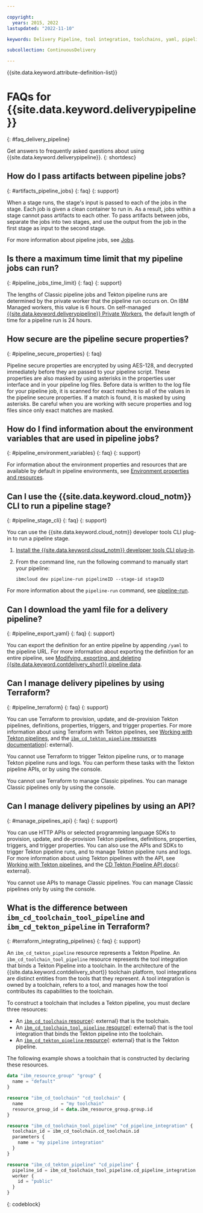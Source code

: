 ```yaml
---

copyright:
  years: 2015, 2022
lastupdated: "2022-11-10"

keywords: Delivery Pipeline, tool integration, toolchains, yaml, pipeline jobs

subcollection: ContinuousDelivery

---
```


{{site.data.keyword.attribute-definition-list}}

# FAQs for {{site.data.keyword.deliverypipeline}}
{: #faq_delivery_pipeline}

Get answers to frequently asked questions about using {{site.data.keyword.deliverypipeline}}.
{: shortdesc} 


## How do I pass artifacts between pipeline jobs?
{: #artifacts_pipeline_jobs}
{: faq}
{: support}

When a stage runs, the stage's input is passed to each of the jobs in the stage. Each job is given a clean container to run in. As a result, jobs within a stage cannot pass artifacts to each other. To pass artifacts between jobs, separate the jobs into two stages, and use the output from the job in the first stage as input to the second stage.

For more information about pipeline jobs, see [Jobs](/docs/ContinuousDelivery?topic=ContinuousDelivery-deliverypipeline_about#deliverypipeline_jobs).


## Is there a maximum time limit that my pipeline jobs can run?
{: #pipeline_jobs_time_limit}
{: faq}
{: support}

The lengths of Classic pipeline jobs and Tekton pipeline runs are determined by the private worker that the pipeline run occurs on. On IBM Managed workers, this value is 6 hours. On self-managed [{{site.data.keyword.deliverypipeline}} Private Workers](/docs/ContinuousDelivery?topic=ContinuousDelivery-install-private-workers), the default length of time for a pipeline run is 24 hours.

## How secure are the pipeline secure properties?
{: #pipeline_secure_properties}
{: faq}

Pipeline secure properties are encrypted by using AES-128, and decrypted immediately before they are passed to your pipeline script. These properties are also masked by using asterisks in the properties user interface and in your pipeline log files. Before data is written to the log file for your pipeline job, it is scanned for exact matches to all of the values in the pipeline secure properties. If a match is found, it is masked by using asterisks. Be careful when you are working with secure properties and log files since only exact matches are masked. 


## How do I find information about the environment variables that are used in pipeline jobs?
{: #pipeline_environment_variables}
{: faq}
{: support}

For information about the environment properties and resources that are available by default in pipeline environments, see [Environment properties and resources](/docs/ContinuousDelivery?topic=ContinuousDelivery-deliverypipeline_environment#deliverypipeline_environment).


## Can I use the {{site.data.keyword.cloud_notm}} CLI to run a pipeline stage?
{: #pipeline_stage_cli}
{: faq}
{: support}

You can use the {{site.data.keyword.cloud_notm}} developer tools CLI plug-in to run a pipeline stage.

1. [Install the {{site.data.keyword.cloud_notm}} developer tools CLI plug-in](/docs/cli?topic=cli-install-devtools-manually).
1. From the command line, run the following command to manually start your pipeline:

   ```text
   ibmcloud dev pipeline-run pipelineID --stage-id stageID
   ```
   
For more information about the `pipeline-run` command, see [pipeline-run](/docs/cli?topic=cli-idt-cli#pipeline-run).


## Can I download the yaml file for a delivery pipeline?
{: #pipeline_export_yaml}
{: faq}
{: support}

You can export the definition for an entire pipeline by appending `/yaml` to the pipeline URL. For more information about exporting the definition for an entire pipeline, see [Modifying, exporting, and deleting {{site.data.keyword.contdelivery_short}} pipeline data](/docs/ContinuousDelivery?topic=ContinuousDelivery-cd_personal_data#managing_pipeline_data).


## Can I manage delivery pipelines by using Terraform?
{: #pipeline_terraform}
{: faq}
{: support}

You can use Terraform to provision, update, and de-provision Tekton pipelines, definitions, properties, triggers, and trigger properties. For more information about using Terraform with Tekton pipelines, see [Working with Tekton pipelines](/docs/ContinuousDelivery?topic=ContinuousDelivery-tekton-pipelines), and the [`ibm_cd_tekton_pipeline` resources documentation](https://registry.terraform.io/providers/IBM-Cloud/ibm/latest/docs/resources/cd_tekton_pipeline){: external}.

You cannot use Terraform to trigger Tekton pipeline runs, or to manage Tekton pipeline runs and logs. You can perform these tasks with the Tekton pipeline APIs, or by using the console.

You cannot use Terraform to manage Classic pipelines. You can manage Classic pipelines only by using the console.


## Can I manage delivery pipelines by using an API?
{: #manage_pipelines_api}
{: faq}
{: support}

You can use HTTP APIs or selected programming language SDKs to provision, update, and de-provision Tekton pipelines, definitions, properties, triggers, and trigger properties. You can also use the APIs and SDKs to trigger Tekton pipeline runs, and to manage Tekton pipeline runs and logs. For more information about using Tekton pipelines with the API, see [Working with Tekton pipelines](/docs/ContinuousDelivery?topic=ContinuousDelivery-tekton-pipelines), and the [CD Tekton Pipeline API docs](https://cloud.ibm.com/apidocs/tekton-pipeline){: external}.

You cannot use APIs to manage Classic pipelines. You can manage Classic pipelines only by using the console.


## What is the difference between `ibm_cd_toolchain_tool_pipeline` and `ibm_cd_tekton_pipeline` in Terraform?
{: #terraform_integrating_pipelines}
{: faq}
{: support}

An `ibm_cd_tekton_pipeline` resource represents a Tekton Pipeline. An `ibm_cd_toolchain_tool_pipeline` resource represents the tool integration that binds a Tekton Pipeline into a toolchain. In the architecture of the {{site.data.keyword.contdelivery_short}} toolchain platform, tool integrations are distinct entities from the tools that they represent. A tool integration is owned by a toolchain, refers to a tool, and manages how the tool contributes its capabilities to the toolchain.

To construct a toolchain that includes a Tekton pipeline, you must declare three resources:

* An [`ibm_cd_toolchain` resource](https://registry.terraform.io/providers/IBM-Cloud/ibm/latest/docs/resources/cd_toolchain){: external} that is the toolchain.
* An [`ibm_cd_toolchain_tool_pipeline` resource](https://registry.terraform.io/providers/IBM-Cloud/ibm/latest/docs/resources/cd_toolchain_tool_pipeline){: external} that is the tool integration that binds the Tekton pipeline into the toolchain.
* An [`ibm_cd_tekton_pipeline` resource](https://registry.terraform.io/providers/IBM-Cloud/ibm/latest/docs/resources/cd_tekton_pipeline){: external} that is the Tekton pipeline.

The following example shows a toolchain that is constructed by declaring these resources.

```terraform
data "ibm_resource_group" "group" {
  name = "default"
}

resource "ibm_cd_toolchain" "cd_toolchain" {
  name              = "my toolchain"
  resource_group_id = data.ibm_resource_group.group.id
}

resource "ibm_cd_toolchain_tool_pipeline" "cd_pipeline_integration" {
  toolchain_id = ibm_cd_toolchain.cd_toolchain.id
  parameters {
    name = "my pipeline integration"
  }
}

resource "ibm_cd_tekton_pipeline" "cd_pipeline" {
  pipeline_id = ibm_cd_toolchain_tool_pipeline.cd_pipeline_integration.tool_id
  worker {
    id = "public"
  }
}
```
{: codeblock}
